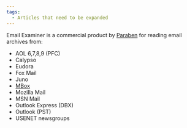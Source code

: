 ```yaml
---
tags:
  - Articles that need to be expanded
---
```

Email Examiner is a commercial product by [Paraben](paraben_forensics.md)
for reading email archives from:

* AOL 6,7,8,9 (PFC)
* Calypso
* Eudora
* Fox Mail
* Juno
* [MBox](mbox.md)
* Mozilla Mail
* MSN Mail
* Outlook Express (DBX)
* Outlook (PST)
* USENET newsgroups
